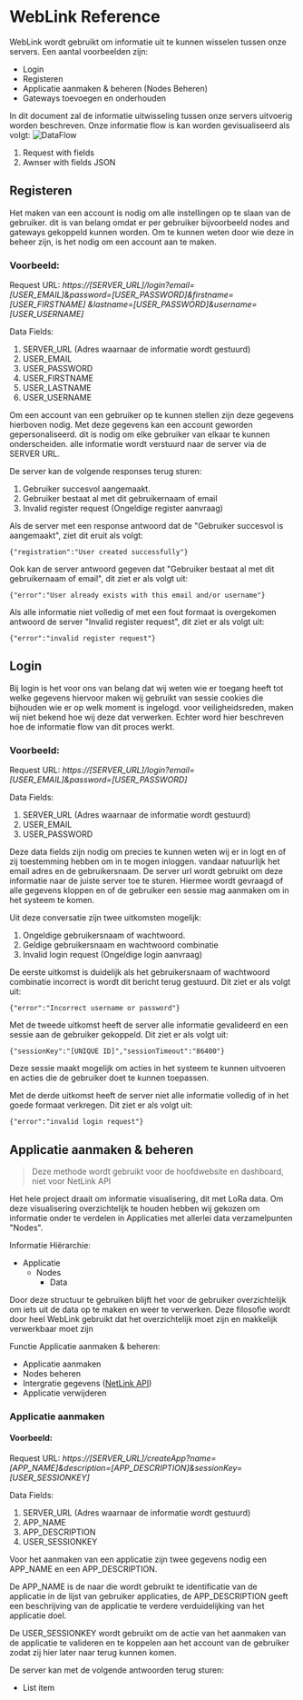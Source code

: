 ﻿								

# WebLink Reference

WebLink wordt gebruikt om informatie uit te kunnen wisselen tussen onze servers.
Een aantal voorbeelden zijn:
 - Login
 - Registeren
 - Applicatie aanmaken & beheren (Nodes Beheren)
 - Gateways toevoegen en onderhouden
 
In dit document zal de informatie uitwisseling tussen onze servers uitvoerig worden beschreven.
Onze informatie flow is kan worden gevisualiseerd als volgt:
![DataFlow](https://drive.google.com/uc?authuser=0&id=1uH9OnSnUf2Hpal254VgFSd8FlSfuiM2t&export=download)
1. Request with fields
2. Awnser with fields JSON

## Registeren

Het maken van een account is nodig om alle instellingen op te slaan van de gebruiker.
dit is van belang omdat er per gebruiker bijvoorbeeld nodes and gateways gekoppeld kunnen worden. Om te kunnen weten door wie deze in beheer zijn, is het nodig om een account aan te maken.

### Voorbeeld:

Request URL:  *https://[SERVER_URL]/login?email=[USER_EMAIL]&password=[USER_PASSWORD]&firstname=[USER_FIRSTNAME]
&lastname=[USER_PASSWORD]&username=[USER_USERNAME]*

Data Fields:
 1. SERVER_URL (Adres waarnaar de informatie wordt gestuurd)
 2. USER_EMAIL
 3. USER_PASSWORD
 4. USER_FIRSTNAME
 5. USER_LASTNAME
 6. USER_USERNAME

Om een account van een gebruiker op te kunnen stellen zijn deze gegevens hierboven nodig.
Met deze gegevens kan een account geworden gepersonaliseerd. dit is nodig om elke gebruiker van elkaar te kunnen onderscheiden. alle informatie wordt verstuurd naar de server via de SERVER URL. 

De server kan de volgende responses terug sturen:

1. Gebruiker succesvol aangemaakt.
2. Gebruiker bestaat al met dit gebruikernaam of email
3. Invalid register request  (Ongeldige register aanvraag)

Als de server met een response antwoord dat de "Gebruiker succesvol is aangemaakt", ziet dit eruit als volgt:

    {"registration":"User created successfully"}
  
Ook kan de server antwoord gegeven dat "Gebruiker bestaat al met dit gebruikernaam of email", dit ziet er als volgt uit:

    {"error":"User already exists with this email and/or username"}

Als alle informatie niet volledig of met een fout formaat is overgekomen antwoord de server "Invalid register request", dit ziet er als volgt uit:

    {"error":"invalid register request"}

## Login

Bij login is het voor ons van belang dat wij weten wie er toegang heeft tot welke gegevens hiervoor maken wij gebruikt van sessie cookies die bijhouden wie er op welk moment is ingelogd. voor veiligheidsreden, maken wij niet bekend hoe wij deze dat verwerken. Echter word hier beschreven hoe de informatie flow van dit proces werkt. 

### Voorbeeld:
Request URL:  *https://[SERVER_URL]/login?email=[USER_EMAIL]&password=[USER_PASSWORD]*

Data Fields:
 1. SERVER_URL (Adres waarnaar de informatie wordt gestuurd)
 2. USER_EMAIL
 3. USER_PASSWORD

Deze data fields zijn nodig om precies te kunnen weten wij er in logt en of zij toestemming hebben om in te mogen inloggen. vandaar natuurlijk het email adres en de gebruikersnaam.
De server url wordt gebruikt om deze informatie naar de juiste server toe te sturen. Hiermee wordt gevraagd of alle gegevens kloppen en of de gebruiker een sessie mag aanmaken om in het systeem te komen. 

Uit deze conversatie zijn twee uitkomsten mogelijk:

 1. Ongeldige gebruikersnaam of wachtwoord.
 2. Geldige gebruikersnaam en wachtwoord combinatie
 3. Invalid login request (Ongeldige login aanvraag)

De eerste uitkomst is duidelijk als het gebruikersnaam of wachtwoord combinatie incorrect is wordt dit bericht terug gestuurd. Dit ziet er als volgt uit:

    {"error":"Incorrect username or password"}

Met de tweede uitkomst heeft de server alle informatie gevalideerd en een sessie aan de gebruiker gekoppeld. Dit ziet er als volgt uit:

    {"sessionKey":"[UNIQUE ID]","sessionTimeout":"86400"}

Deze sessie maakt mogelijk om acties in het systeem te kunnen uitvoeren en acties die de gebruiker doet te kunnen toepassen. 

Met de derde uitkomst heeft de server niet alle informatie volledig of in het goede formaat verkregen. Dit ziet er als volgt uit:

    {"error":"invalid login request"}


## Applicatie aanmaken & beheren

> Deze methode wordt gebruikt voor de hoofdwebsite en dashboard, niet voor NetLink API

Het hele project draait om informatie visualisering, dit met LoRa data. Om deze visualisering overzichtelijk te houden hebben wij gekozen om informatie onder te verdelen in Applicaties met allerlei data verzamelpunten "Nodes".

Informatie Hiërarchie:

* Applicatie
	* Nodes
		* Data

Door deze structuur te gebruiken blijft het voor de gebruiker overzichtelijk om iets uit de data op te maken en weer te verwerken. Deze filosofie wordt door heel WebLink gebruikt dat het overzichtelijk moet zijn en makkelijk verwerkbaar moet zijn 

Functie Applicatie aanmaken & beheren:

* Applicatie aanmaken 
* Nodes beheren
* Intergratie gegevens ([NetLink API](http://192.168.1.19:8000/network/netlink.html))
* Applicatie verwijderen

### Applicatie aanmaken

#### Voorbeeld:

Request URL:  *https://[SERVER_URL]/createApp?name=[APP_NAME]&description=[APP_DESCRIPTION]&sessionKey=[USER_SESSIONKEY]*

Data Fields:
 1. SERVER_URL (Adres waarnaar de informatie wordt gestuurd)
 2. APP_NAME
 3. APP_DESCRIPTION
 4. USER_SESSIONKEY

Voor het aanmaken van een applicatie zijn twee gegevens nodig een APP_NAME en een APP_DESCRIPTION.

De APP_NAME is de naar die wordt gebruikt te identificatie van de applicatie in de lijst van gebruiker applicaties, de APP_DESCRIPTION geeft een beschrijving van de applicatie te verdere verduidelijking van het applicatie doel.

De USER_SESSIONKEY wordt gebruikt om de actie van het aanmaken van de applicatie te valideren en te koppelen aan het account van de gebruiker zodat zij hier later naar terug kunnen komen.

De server kan met de volgende antwoorden terug sturen:

 - List item

